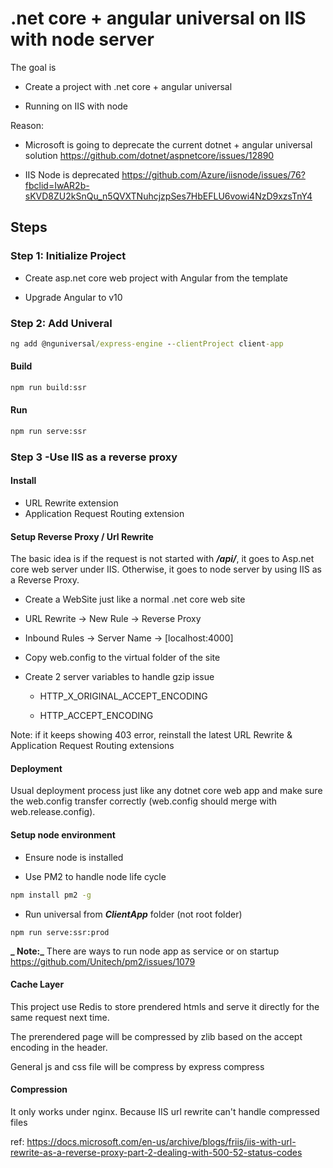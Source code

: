 # .net core + angular universal on IIS with node server

The goal is

- Create a project with .net core + angular universal

- Running on IIS with node

Reason:

- Microsoft is going to deprecate the current dotnet + angular universal solution https://github.com/dotnet/aspnetcore/issues/12890

- IIS Node is deprecated https://github.com/Azure/iisnode/issues/76?fbclid=IwAR2b-sKVD8ZU2kSnQu_n5QVXTNuhcjzpSes7HbEFLU6vowi4NzD9xzsTnY4

## Steps

### Step 1: Initialize Project

- Create asp.net core web project with Angular from the template

- Upgrade Angular to v10

### Step 2: Add Univeral

```cmd
ng add @nguniversal/express-engine --clientProject client-app
```

#### Build

```cmd
npm run build:ssr
```

#### Run

```cmd
npm run serve:ssr
```

### Step 3 -Use IIS as a reverse proxy

#### Install

- URL Rewrite extension
- Application Request Routing extension

#### Setup Reverse Proxy / Url Rewrite

The basic idea is if the request is not started with **_/api/_**, it goes to Asp.net core web server under IIS. Otherwise, it goes to node server by using IIS as a Reverse Proxy.

- Create a WebSite just like a normal .net core web site

- URL Rewrite -> New Rule -> Reverse Proxy

- Inbound Rules -> Server Name -> [localhost:4000]

- Copy web.config to the virtual folder of the site

- Create 2 server variables to handle gzip issue

  - HTTP_X_ORIGINAL_ACCEPT_ENCODING

  - HTTP_ACCEPT_ENCODING

Note: if it keeps showing 403 error, reinstall the latest URL Rewrite & Application Request Routing extensions

#### Deployment

Usual deployment process just like any dotnet core web app and make sure the web.config transfer correctly (web.config should merge with web.release.config).

#### Setup node environment

- Ensure node is installed

- Use PM2 to handle node life cycle

```cmd
npm install pm2 -g
```

- Run universal from **_ClientApp_** folder (not root folder)

```
npm run serve:ssr:prod
```

**_ Note:_** There are ways to run node app as service or on startup https://github.com/Unitech/pm2/issues/1079


#### Cache Layer

This project use Redis to store prendered htmls and serve it directly for the same request next time.

The prerendered page will be compressed by zlib based on the accept encoding in the header. 

General js and css file will be compress by express compress


#### Compression 

It only works under nginx. Because IIS url rewrite can't handle compressed files

ref: https://docs.microsoft.com/en-us/archive/blogs/friis/iis-with-url-rewrite-as-a-reverse-proxy-part-2-dealing-with-500-52-status-codes